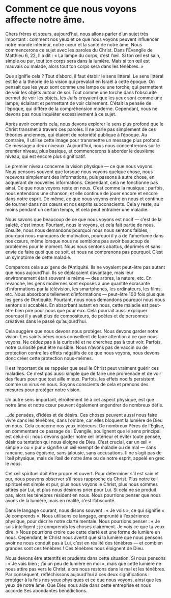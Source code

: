 # Comment ce que nous voyons affecte notre âme.  

Chers frères et sœurs, aujourd’hui, nous allons parler d’un sujet très important : comment nos yeux et ce que nous voyons peuvent influencer notre monde intérieur, notre cœur et la santé de notre âme. Nous commencerons ce sujet avec les paroles du Christ. Dans l’Évangile de Matthieu 6, 22, Il a dit : « La lampe du corps, c’est l’œil. Si ton œil est sain, simple ou pur, tout ton corps sera dans la lumière. Mais si ton œil est mauvais ou malade, alors tout ton corps sera dans les ténèbres. »

Que signifie cela ? Tout d’abord, il faut établir le sens littéral. Le sens littéral est lié à la théorie de la vision qui prévalait en Israël à cette époque. On pensait que les yeux sont comme une lampe ou une torche, qui permettent de voir les objets autour de soi. Tout comme une torche dans l’obscurité permet de voir les objets, les Juifs croyaient que les yeux sont comme une lampe, éclairant et permettant de voir clairement. C’était la pensée de l’époque, qui diffère de la compréhension moderne. Cependant, nous ne devons pas nous inquiéter excessivement à ce sujet.

Après avoir compris cela, nous devons explorer le sens plus profond que le Christ transmet à travers ces paroles. Il ne parle pas simplement de ces théories anciennes, qui étaient de notoriété publique à l’époque. Au contraire, Il utilise cette image pour transmettre un message plus profond. Ce message a deux niveaux. Aujourd’hui, nous nous concentrerons sur le premier niveau, plus basique, et commencerons à aborder le deuxième niveau, qui est encore plus significatif.

Le premier niveau concerne la vision physique — ce que nous voyons. Nous pensons souvent que lorsque nous voyons quelque chose, nous recevons simplement des informations, puis passons à autre chose, en acquérant de nouvelles informations. Cependant, cela ne fonctionne pas ainsi. Ce que nous voyons reste en nous. C’est comme la musique : parfois, nous entendons une chanson, et elle continue de jouer encore et encore dans notre esprit. De même, ce que nous voyons entre en nous et continue de tourner dans nos cœurs et nos esprits subconscients. Cela y reste, au moins pendant un certain temps, et cela peut entraîner une maladie.

Nous savons que beaucoup de ce que nous voyons est nocif — c’est de la saleté, c’est impur. Pourtant, nous le voyons, et cela fait partie de nous. Ensuite, nous nous demandons pourquoi nous nous sentons faibles, pourquoi nous manquons de motivation, pourquoi il y a de l’amertume dans nos cœurs, même lorsque nous ne semblons pas avoir beaucoup de problèmes pour le moment. Nous nous sentons abattus, déprimés et sans envie de faire quoi que ce soit, et nous ne comprenons pas pourquoi. C’est un symptôme de cette maladie.

Comparons cela aux gens de l’Antiquité. Ils ne voyaient peut-être pas autant que nous aujourd’hui. Ils se déplaçaient davantage, mais leur environnement était souvent le même — des arbres, la nature, etc. En revanche, les gens modernes sont exposés à une quantité écrasante d’informations par la télévision, les smartphones, les ordinateurs, les films, etc. Nous absorbons tellement d’informations — peut-être 100 fois plus que les gens de l’Antiquité. Pourtant, nous nous demandons pourquoi nous nous sentons si accablés. En absorbant autant en nous, cette maladie est peut-être bien pire pour nous que pour eux. Cela pourrait aussi expliquer pourquoi il y avait plus de compositeurs, de poètes et de personnes créatives dans le passé qu’aujourd’hui.

Cela suggère que nous devons nous protéger. Nous devons garder notre vision. Les saints pères nous conseillent de faire attention à ce que nous voyons. Ne cédez pas à la curiosité et ne cherchez pas à tout voir. Parfois, notre curiosité peut être nuisible. Nous n’avons pas de vaccin ou de protection contre les effets négatifs de ce que nous voyons, nous devons donc créer cette protection nous-mêmes.

Il est important de se rappeler que seul le Christ peut vraiment guérir ces maladies. Ce n’est pas aussi simple que de faire une promenade et de voir des fleurs pour que tout aille mieux. Parfois, les effets nocifs persistent comme un virus en nous. Soyons conscients de cela et prenons des mesures pour protéger notre vision.

Un autre sens important, étroitement lié à cet aspect physique, est que notre âme et notre cœur peuvent également engendrer de nombreux défis.

...de pensées, d’idées et de désirs. Ces choses peuvent aussi nous faire vivre dans les ténèbres, dans l’ombre, car elles bloquent la lumière de Dieu en nous. Cela concerne nos yeux intérieurs. De nombreux Pères de l’Église, en commentant ce passage de l’Évangile, soulignent que le sens principal est celui-ci : nous devons garder notre œil intérieur et éviter toute pensée, désir ou tentation qui nous éloigne de Dieu. C’est crucial, car un œil « simple » ou « pur » signifie un œil exempt de maladie ou de mal — sans rancune, sans égoïsme, sans jalousie, sans accusations. Il ne s’agit pas de l’œil physique, mais de l’œil de notre âme ou de notre esprit, appelé en grec le *nous*.

Cet œil spirituel doit être propre et ouvert. Pour déterminer s’il est sain et pur, nous pouvons observer s’il nous rapproche du Christ. Plus notre œil spirituel est simple et pur, plus nous voyons le Christ, plus nous sommes attirés par Lui, et plus nous désirons prier pour Lui. Si cela ne se produit pas, alors les ténèbres résident en nous. Nous pourrions penser que nous avons de la lumière, mais en réalité, c’est l’obscurité.

Dans le langage courant, nous disons souvent : « Je vois », ce qui signifie « Je comprends ». Nous utilisons ce langage, emprunté à l’expérience physique, pour décrire notre clarté mentale. Nous pourrions penser : « Je suis intelligent ; je comprends les choses clairement. Je vois ce que tu veux dire. » Nous pourrions croire que cette clarté est une forme de lumière en nous. Cependant, le Christ nous avertit que si la lumière que nous pensons avoir ne nous conduit pas à Lui, c’est en réalité des ténèbres — et combien grandes sont ces ténèbres ! Ces ténèbres nous éloignent de Dieu.

Nous devons être attentifs et prudents dans cette situation. Si nous pensons : « Je vais bien ; j’ai un peu de lumière en moi », mais que cette lumière ne nous attire pas vers le Christ, alors nous restons dans le mal et les ténèbres. Par conséquent, réfléchissons aujourd’hui à ces deux significations : protéger à la fois nos yeux physiques et ce que nous voyons, ainsi que les yeux de notre âme. Que Dieu nous aide dans cette entreprise et nous accorde Ses abondantes bénédictions.

